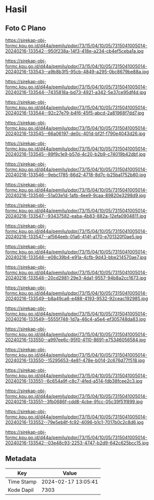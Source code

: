 # Hasil

## Foto C Plano

https://sirekap-obj-formc.kpu.go.id/d44a/pemilu/pdpr/73/15/04/10/05/7315041005014-20240216-133542--950f238a-14f3-418e-a234-cb4ef5ceba1a.jpg

https://sirekap-obj-formc.kpu.go.id/d44a/pemilu/pdpr/73/15/04/10/05/7315041005014-20240216-133543--a9b8b3f5-95cb-4849-a295-0bc8679be88a.jpg

https://sirekap-obj-formc.kpu.go.id/d44a/pemilu/pdpr/73/15/04/10/05/7315041005014-20240216-133544--7435818a-bd73-4921-a342-5e37ce95df4d.jpg

https://sirekap-obj-formc.kpu.go.id/d44a/pemilu/pdpr/73/15/04/10/05/7315041005014-20240216-133544--92c27e79-b4f6-45f5-abcd-2a81968f7dd7.jpg

https://sirekap-obj-formc.kpu.go.id/d44a/pemilu/pdpr/73/15/04/10/05/7315041005014-20240216-133545--66a06197-de0c-401d-bf2f-f790e4043d26.jpg

https://sirekap-obj-formc.kpu.go.id/d44a/pemilu/pdpr/73/15/04/10/05/7315041005014-20240216-133545--89f9c1e9-b57d-4c20-b2b9-c74019b42dbf.jpg

https://sirekap-obj-formc.kpu.go.id/d44a/pemilu/pdpr/73/15/04/10/05/7315041005014-20240216-133546--9ebc1785-86d2-4718-8d7c-b25ba1752b80.jpg

https://sirekap-obj-formc.kpu.go.id/d44a/pemilu/pdpr/73/15/04/10/05/7315041005014-20240216-133546--51a03e1d-1afb-4ee9-9caa-89820e3298d9.jpg

https://sirekap-obj-formc.kpu.go.id/d44a/pemilu/pdpr/73/15/04/10/05/7315041005014-20240216-133547--93437582-eaba-4b83-882a-12efa0904811.jpg

https://sirekap-obj-formc.kpu.go.id/d44a/pemilu/pdpr/73/15/04/10/05/7315041005014-20240216-133547--af564eeb-01a6-414f-a170-e701320f0ae5.jpg

https://sirekap-obj-formc.kpu.go.id/d44a/pemilu/pdpr/73/15/04/10/05/7315041005014-20240216-133548--e08c39b4-e91a-4cfb-9d43-bbe214570ae7.jpg

https://sirekap-obj-formc.kpu.go.id/d44a/pemilu/pdpr/73/15/04/10/05/7315041005014-20240216-133548--20cd2981-29e3-4da1-9557-94b8a2cc1673.jpg

https://sirekap-obj-formc.kpu.go.id/d44a/pemilu/pdpr/73/15/04/10/05/7315041005014-20240216-133549--b8a49ca6-e488-4193-9532-92ceac192985.jpg

https://sirekap-obj-formc.kpu.go.id/d44a/pemilu/pdpr/73/15/04/10/05/7315041005014-20240216-133549--5555f748-1d7a-46c4-a5e4-ef305748da83.jpg

https://sirekap-obj-formc.kpu.go.id/d44a/pemilu/pdpr/73/15/04/10/05/7315041005014-20240216-133550--a997ee6c-95f0-4110-8691-e75346056584.jpg

https://sirekap-obj-formc.kpu.go.id/d44a/pemilu/pdpr/73/15/04/10/05/7315041005014-20240216-133550--15295653-4e81-478e-b014-2c676d77f518.jpg

https://sirekap-obj-formc.kpu.go.id/d44a/pemilu/pdpr/73/15/04/10/05/7315041005014-20240216-133551--6c654a9f-c8c7-4fed-a514-fdb38fcee2c3.jpg

https://sirekap-obj-formc.kpu.go.id/d44a/pemilu/pdpr/73/15/04/10/05/7315041005014-20240216-133551--3fb0686f-cdd8-4cbe-91cc-05c39f51f899.jpg

https://sirekap-obj-formc.kpu.go.id/d44a/pemilu/pdpr/73/15/04/10/05/7315041005014-20240216-133552--79e5eb8f-fc92-4096-b1c1-7017b0c2c8d6.jpg

https://sirekap-obj-formc.kpu.go.id/d44a/pemilu/pdpr/73/15/04/10/05/7315041005014-20240216-133542--03e48c93-2253-4747-b2d9-642c625bcc15.jpg


## Metadata

| Key        | Value               |
| ---------- | ------------------- |
| Time Stamp | 2024-02-17 13:05:41 |
| Kode Dapil | 7303                |



